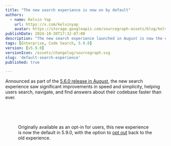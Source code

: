 ```yaml
---
title: "The new search experience is now on by default"
authors:
  - name: Kelvin Yap
    url: https://x.com/kelvinyap
    avatar: https://storage.googleapis.com/sourcegraph-assets/blog/kelvin_avatar.png
publishDate: 2024-10-30T17:32-07:00
description: "The new search experience launched in August is now the default experience for users, with the option to opt out back to the old view. The new search experience brings improvements in speed and simplifies the search and navigation process."
tags: [Enterprise, Code Search, 5.9.0]
version: [v5.9.0]
versionIcon: /assets/changelog/sourcegraph.svg
slug: 'default-search-experience'
published: true

---
```


Announced as part of the [5.6.0 release in August](https://sourcegraph.com/blog/release/august-2024), the new search experience saw significant improvements in speed and simplicity, helping users search, navigate, and find answers about their codebase faster than ever.

<br />
<Figure
  src="https://storage.googleapis.com/sourcegraph-assets/changelog/default-search-experience/default-search-experience.png"
  alt="The new search experience is now on by default."
/>
<br />

Originally available as an opt-in for users, this new experience is now the default in 5.9.0, with the option to [opt out](https://sourcegraph.com/docs/code-search/features#search-experience) back to the old experience.